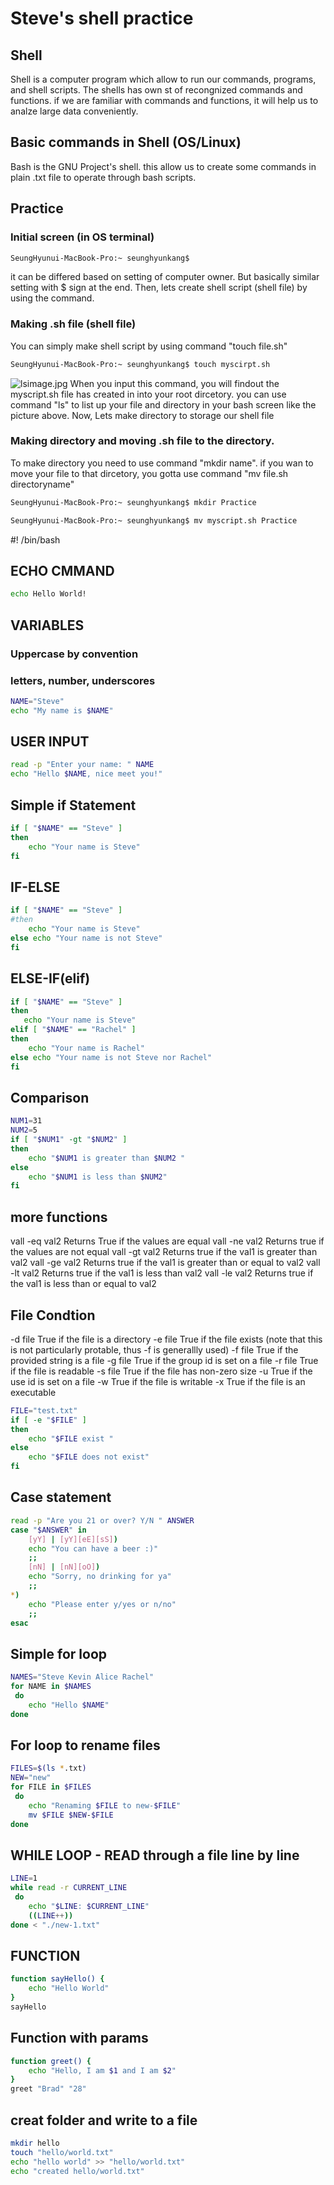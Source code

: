 # Steve's shell practice
## Shell

Shell is a computer program which allow to run our commands, programs, and shell scripts. The shells has own st of recongnized commands and functions. if we are familiar with commands and functions, it will help us to analze large data conveniently.

## Basic commands in Shell (OS/Linux)
Bash is the GNU Project's shell. this allow us to create some commands in plain .txt file to operate through bash scripts.

## Practice 

### Initial screen (in OS terminal)
```sh
SeungHyunui-MacBook-Pro:~ seunghyunkang$
```
it can be differed based on setting of computer owner. But basically similar setting with $ sign at the end. Then, lets create shell script (shell file) by using the command. 

### Making .sh file (shell file)
You can simply make shell script by using command "touch file.sh"
```sh
SeungHyunui-MacBook-Pro:~ seunghyunkang$ touch myscirpt.sh
```
![lsimage.jpg](https://www.dropbox.com/s/6quk98327e9mv4w/lsimage.jpg?dl=0&raw=1)
When you input this command, you will findout the myscript.sh file has created in into your root dircetory. you can use command "ls" to list up your file and directory in your bash screen like the picture above. Now, Lets make directory to storage our shell file 

### Making directory and moving .sh file to the directory.
To make directory you need to use command "mkdir name". if you wan to move your file to that dircetory, you gotta use command "mv file.sh directoryname"
```sh
SeungHyunui-MacBook-Pro:~ seunghyunkang$ mkdir Practice
```
```sh
SeungHyunui-MacBook-Pro:~ seunghyunkang$ mv myscript.sh Practice
```

#! /bin/bash

## ECHO CMMAND
```sh
echo Hello World!
```

## VARIABLES
### Uppercase by convention
### letters, number, underscores
```sh
NAME="Steve"
echo "My name is $NAME"
```

## USER INPUT
```sh
read -p "Enter your name: " NAME
echo "Hello $NAME, nice meet you!"
```

## Simple if Statement
```sh
if [ "$NAME" == "Steve" ]
then
    echo "Your name is Steve"
fi
```

## IF-ELSE
```sh
if [ "$NAME" == "Steve" ]
#then
    echo "Your name is Steve"
else echo "Your name is not Steve"
fi
```

## ELSE-IF(elif)
```sh
if [ "$NAME" == "Steve" ]
then
   echo "Your name is Steve"
elif [ "$NAME" == "Rachel" ]
then 
    echo "Your name is Rachel"
else echo "Your name is not Steve nor Rachel"
fi
```
## Comparison 
```sh
NUM1=31
NUM2=5
if [ "$NUM1" -gt "$NUM2" ]
then
    echo "$NUM1 is greater than $NUM2 "
else
    echo "$NUM1 is less than $NUM2"
fi
```

## more functions
vall -eq val2 Returns True if the values are equal
vall -ne val2 Returns true if the values are not equal
vall -gt val2 Returns true if the val1 is greater than val2 
vall -ge val2 Returns true if the val1 is greater than or equal to val2
vall -lt val2 Returns true if the val1 is less than val2 
vall -le val2 Returns true if the val1 is less than or equal to val2



## File Condtion 
-d file True if the file is a directory
-e file True if the file exists (note that this is not particularly protable, thus -f is generallly used)
-f file True if the provided string is a file
-g file True if the group id is set on a file
-r file True if the file is readable
-s file True if the file has non-zero size
-u      True if the use id is set on a file
-w      True if the file is writable
-x      True if the file is an executable

```sh
FILE="test.txt"
if [ -e "$FILE" ]
then
    echo "$FILE exist "
else
    echo "$FILE does not exist"
fi
```

## Case statement 
```sh
read -p "Are you 21 or over? Y/N " ANSWER
case "$ANSWER" in 
    [yY] | [yY][eE][sS])
    echo "You can have a beer :)"
    ;;
    [nN] | [nN][oO])
    echo "Sorry, no drinking for ya"
    ;;
*)
    echo "Please enter y/yes or n/no"
    ;;
esac
```

## Simple for loop
```sh
NAMES="Steve Kevin Alice Rachel"
for NAME in $NAMES
 do 
    echo "Hello $NAME"
done
```

## For loop to rename files
```sh
FILES=$(ls *.txt)
NEW="new"
for FILE in $FILES
 do 
    echo "Renaming $FILE to new-$FILE"
    mv $FILE $NEW-$FILE
done
```

## WHILE LOOP - READ through a file line by line
```sh
LINE=1
while read -r CURRENT_LINE
 do
    echo "$LINE: $CURRENT_LINE"
    ((LINE++))
done < "./new-1.txt"
```

## FUNCTION
```sh
function sayHello() {
    echo "Hello World"
}
sayHello
```
## Function with params
```sh
function greet() {
    echo "Hello, I am $1 and I am $2"
}
greet "Brad" "28"
```

## creat folder and write to a file
```sh
mkdir hello 
touch "hello/world.txt"
echo "hello world" >> "hello/world.txt"
echo "created hello/world.txt"
```

